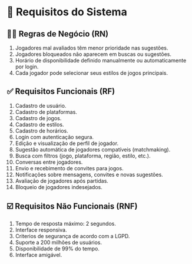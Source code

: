 # 📃 Requisitos do Sistema


## 🧑‍💼 Regras de Negócio (RN)

1. Jogadores mal avaliados têm menor prioridade nas sugestões.
2. Jogadores bloqueados não aparecem em buscas ou sugestões.
3. Horário de disponibilidade definido manualmente ou automaticamente por login.
4. Cada jogador pode selecionar seus estilos de jogos principais.

## ✅ Requisitos Funcionais (RF)
1.  Cadastro de usuário.
2.  Cadastro de plataformas.
3.  Cadastro de jogos.
4.  Cadastro de estilos.
5.  Cadastro de horários.
6.  Login com autenticação segura.
7.  Edição e visualização de perfil de jogador.
8.  Sugestão automática de jogadores compatíveis (matchmaking).
9.  Busca com filtros (jogo, plataforma, região, estilo, etc.).
10. Conversas entre jogadores.
11. Envio e recebimento de convites para jogos.
12. Notificações sobre mensagens, convites e novas sugestões.
13. Avaliação de jogadores após partidas.
14. Bloqueio de jogadores indesejados.

## :ballot_box_with_check: Requisitos Não Funcionais (RNF)
1. Tempo de resposta máximo: 2 segundos.
2. Interface responsiva.
3. Criterios de segurança de acordo com a LGPD.
4. Suporte a 200 milhões de usuários.
5. Disponibilidade de 99% do tempo.
6. Interface amigável.
